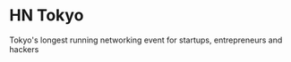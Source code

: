 <!--
.. title: index
.. slug: index
.. date: 2023-05-25 14:39:35 UTC+09:00
.. tags: 
.. category:
.. link: 
.. description: HN Tokyo Community Site 
.. type: text
-->

# HN Tokyo

Tokyo's longest running networking event for startups, entrepreneurs and hackers

